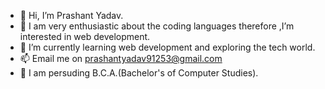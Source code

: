 - 👋 Hi, I’m Prashant Yadav.
- 👀 I am very enthusiastic about the coding languages therefore ,I’m interested in web development.
- 🌱 I’m currently learning web development and exploring the tech world.
- 📫 Email me on prashantyadav91253@gmail.com
- 📖 I am persuding B.C.A.(Bachelor's of Computer Studies).

<!---
Prashantyadav9/Prashantyadav9 is a ✨ special ✨ repository because its `README.md` (this file) appears on your GitHub profile.
You can click the Preview link to take a look at your changes.
--->
